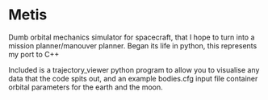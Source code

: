 # Metis
Dumb orbital mechanics simulator for spacecraft, that I hope to turn into a mission planner/manouver planner.
Began its life in python, this represents my port to C++

Included is a trajectory_viewer python program to allow you to visualise any data that the code spits out, and an example bodies.cfg input file container orbital parameters for the earth and the moon.

